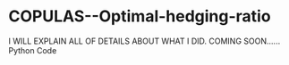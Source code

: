 # COPULAS--Optimal-hedging-ratio
I WILL EXPLAIN ALL OF DETAILS ABOUT WHAT I DID. COMING SOON......
Python Code
